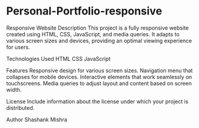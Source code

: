 # Personal-Portfolio-responsive
Responsive Website
Description
This project is a fully responsive website created using HTML, CSS, JavaScript, and media queries. It adapts to various screen sizes and devices, providing an optimal viewing experience for users.

Technologies Used
HTML
CSS
JavaScript

Features
Responsive design for various screen sizes.
Navigation menu that collapses for mobile devices.
Interactive elements that work seamlessly on touchscreens.
Media queries to adjust layout and content based on screen width.

License
Include information about the license under which your project is distributed.

Author
Shashank Mishra
